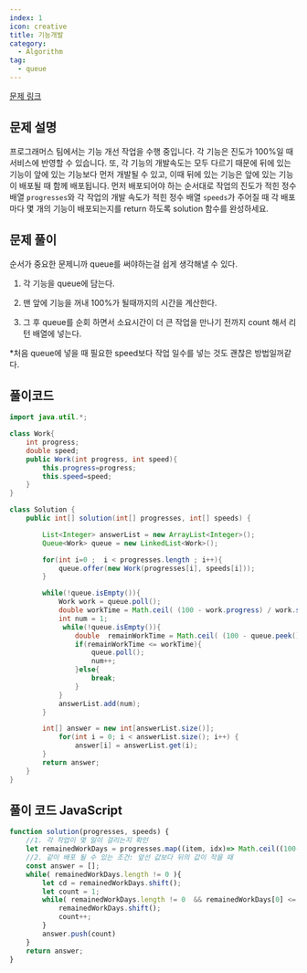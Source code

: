 ```yaml
---
index: 1
icon: creative
title: 기능개발
category:
  - Algorithm
tag:
  - queue
---
```


[문제 링크](https://programmers.co.kr/learn/courses/30/lessons/42586)

## 문제 설명

프로그래머스 팀에서는 기능 개선 작업을 수행 중입니다. 각 기능은 진도가 100%일 때 서비스에 반영할 수 있습니다.
또, 각 기능의 개발속도는 모두 다르기 때문에 뒤에 있는 기능이 앞에 있는 기능보다 먼저 개발될 수 있고, 이때 뒤에 있는 기능은 앞에 있는 기능이 배포될 때 함께 배포됩니다.
먼저 배포되어야 하는 순서대로 작업의 진도가 적힌 정수 배열 `progresses`와 각 작업의 개발 속도가 적힌 정수 배열 `speeds`가 주어질 때 각 배포마다 몇 개의 기능이 배포되는지를 return 하도록 solution 함수를 완성하세요.

## 문제 풀이

순서가 중요한 문제니까 queue를 써야하는걸 쉽게 생각해낼 수 있다.

1. 각 기능을 queue에 담는다.

2. 맨 앞에 기능을 꺼내 100%가 될때까지의 시간을 계산한다.

3. 그 후 queue를 순회 하면서 소요시간이 더 큰 작업을 만나기 전까지 count 해서 리턴 배열에 넣는다.


*처음 queue에 넣을 때 필요한 speed보다 작업 일수를 넣는 것도 괜찮은 방법일꺼같다.
## 풀이코드

```java
import java.util.*;

class Work{
	int progress;
	double speed;
	public Work(int progress, int speed){
		this.progress=progress;
		this.speed=speed;
	}
}

class Solution {
    public int[] solution(int[] progresses, int[] speeds) {

        List<Integer> answerList = new ArrayList<Integer>();
        Queue<Work> queue = new LinkedList<Work>();

        for(int i=0 ;  i < progresses.length ; i++){
            queue.offer(new Work(progresses[i], speeds[i]));
        }

        while(!queue.isEmpty()){
            Work work = queue.poll();
            double workTime = Math.ceil( (100 - work.progress) / work.speed);
            int num = 1;
             while(!queue.isEmpty()){
                double  remainWorkTime = Math.ceil( (100 - queue.peek().progress) / queue.peek().speed);
                if(remainWorkTime <= workTime){
                    queue.poll();
                    num++;
                }else{
                    break;
                }
            }
            answerList.add(num);
        }

        int[] answer = new int[answerList.size()];
            for(int i = 0; i < answerList.size(); i++) {
                answer[i] = answerList.get(i);
        }
        return answer;
    }
}
```

##  풀이 코드 JavaScript
```js
function solution(progresses, speeds) {
    //1. 각 작업이 몇 일이 걸리는지 확인
    let remainedWorkDays = progresses.map((item, idx)=> Math.ceil((100-item)/speeds[idx]))
    //2. 같이 배포 될 수 있는 조건: 앞선 값보다 뒤의 값이 작을 때
    const answer = [];
    while( remainedWorkDays.length != 0 ){
        let cd = remainedWorkDays.shift();
        let count = 1;
        while( remainedWorkDays.length != 0  && remainedWorkDays[0] <= cd ){ 
            remainedWorkDays.shift();
            count++;
        }
        answer.push(count)
    }
    return answer;
}

```